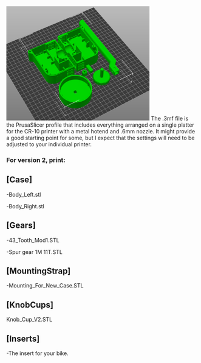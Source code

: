 <img src="PrusaSlicer.png" alt="Hardware 2.0" style="height: 300px; width: 100"/>
The .3mf file is the PrusaSlicer profile that includes everything arranged on a single platter for the CR-10 printer with a metal hotend and .6mm nozzle. It might provide a good starting point for some, but I expect that the settings will need to be adjusted to your individual printer. 

### For version 2, print:

## [Case]
-Body_Left.stl

-Body_Right.stl

## [Gears]
-43_Tooth_Mod1.STL

-Spur gear 1M 11T.STL

## [MountingStrap]
-Mounting_For_New_Case.STL

## [KnobCups]
Knob_Cup_V2.STL

## [Inserts]
-The insert for your bike.

